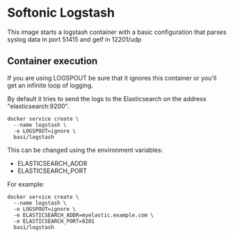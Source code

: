 # Softonic Logstash

This image starts a logstash container with a basic configuration that parses syslog data in port 51415 and gelf in 12201/udp 

## Container execution

If you are using LOGSPOUT be sure that it ignores this container or you'll get an infinite loop of logging.

By default it tries to send the logs to the Elasticsearch on the address "elasticsearch:9200".

    docker service create \
      --name logstash \
      -e LOGSPOUT=ignore \
      basi/logstash
    
This can be changed using the environment variables:

- ELASTICSEARCH_ADDR
- ELASTICSEARCH_PORT

For example:

    docker service create \
      --name logstash \
      -e LOGSPOUT=ignore \
      -e ELASTICSEARCH_ADDR=myelastic.example.com \
      -e ELASTICSEARCH_PORT=9201
      basi/logstash
